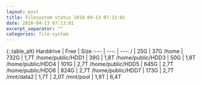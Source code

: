 ```yaml
---
layout: post
title: Filesystem status 2018-04-13 07:13:01
date: 2018-04-13 07:13:01
excerpt_separator: ""
categories: file-system
---
```

{:.table_alt}
Harddrive | Free | Size
:--- | ---: | ---:
/ | 25G | 37G
/home | 732G | 1,7T
/home/public/HDD1 | 39G | 1,8T
/home/public/HDD3 | 50G | 1,8T
/home/public/HDD4 | 101G | 2,7T
/home/public/HDD5 | 645G | 2,7T
/home/public/HDD6 | 824G | 2,7T
/home/public/HDD7 | 173G | 2,7T
/mnt/data2 | 1,7T | 2,0T
/mnt/pool | 1,9T | 6,4T
